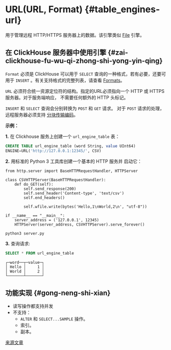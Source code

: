 # URL(URL, Format) {#table_engines-url}

用于管理远程 HTTP/HTTPS 服务器上的数据。该引擎类似
[File](file.md) 引擎。

## 在 ClickHouse 服务器中使用引擎 {#zai-clickhouse-fu-wu-qi-zhong-shi-yong-yin-qing}

`Format` 必须是 ClickHouse 可以用于
`SELECT` 查询的一种格式，若有必要，还要可用于 `INSERT` 。有关支持格式的完整列表，请查看
[Formats](../../../interfaces/formats.md#formats)。

`URL` 必须符合统一资源定位符的结构。指定的URL必须指向一个
HTTP 或 HTTPS 服务器。对于服务端响应，
不需要任何额外的 HTTP 头标记。

`INSERT` 和 `SELECT` 查询会分别转换为 `POST` 和 `GET` 请求。
对于 `POST` 请求的处理，远程服务器必须支持
[分块传输编码](https://en.wikipedia.org/wiki/Chunked_transfer_encoding)。

**示例：**

**1.** 在 Clickhouse 服务上创建一个 `url_engine_table` 表：

``` sql
CREATE TABLE url_engine_table (word String, value UInt64)
ENGINE=URL('http://127.0.0.1:12345/', CSV)
```

**2.** 用标准的 Python 3 工具库创建一个基本的 HTTP 服务并
启动它：

``` python3
from http.server import BaseHTTPRequestHandler, HTTPServer

class CSVHTTPServer(BaseHTTPRequestHandler):
    def do_GET(self):
        self.send_response(200)
        self.send_header('Content-type', 'text/csv')
        self.end_headers()

        self.wfile.write(bytes('Hello,1\nWorld,2\n', "utf-8"))

if __name__ == "__main__":
    server_address = ('127.0.0.1', 12345)
    HTTPServer(server_address, CSVHTTPServer).serve_forever()
```

``` bash
python3 server.py
```

**3.** 查询请求:

``` sql
SELECT * FROM url_engine_table
```

    ┌─word──┬─value─┐
    │ Hello │     1 │
    │ World │     2 │
    └───────┴───────┘

## 功能实现 {#gong-neng-shi-xian}

-   读写操作都支持并发
-   不支持：
    -   `ALTER` 和 `SELECT...SAMPLE` 操作。
    -   索引。
    -   副本。

[来源文章](https://clickhouse.tech/docs/en/operations/table_engines/url/) <!--hide-->
